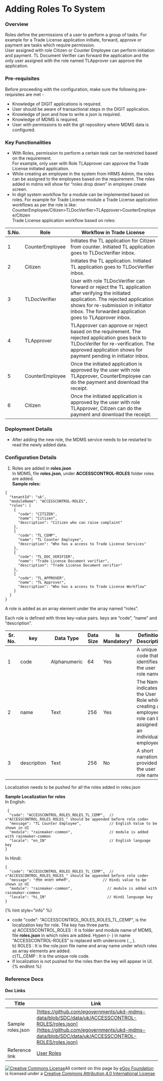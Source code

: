 # Adding Roles To System

### Overview <a href="#overview" id="overview"></a>

Roles define the permissions of a user to perform a group of tasks. For example for a Trade License application initiate, forward, approve or payment are tasks which require permission.\
User assigned with role Citizen or Counter Employee can perform initiation and payment. TL Document Verifier can forward the application and the only user assigned with the role named TLApprover can approve the application.

### Pre-requisites <a href="#pre-requisites" id="pre-requisites"></a>

Before proceeding with the configuration, make sure the following pre-requisites are met -

* Knowledge of DIGIT applications is required.
* User should be aware of transactional steps in the DIGIT application.
* Knowledge of json and how to write a json is required.
* Knowledge of MDMS is required.
* User with permissions to edit the git repository where MDMS data is configured.

### Key Functionalities <a href="#key-functionalities" id="key-functionalities"></a>

* With Roles, permission to perform a certain task can be restricted based on the requirement.\
  For example, only user with Role TLApprover can approve the Trade License initiated application.
* While creating an employee in the system from HRMS Admin, the roles can be assigned to the employees based on the requirement. The roles added in mdms will show for “roles drop down” in employee create screen.
* In digit system workflow for a module can be implemented based on roles. For example for Trade License module a Trade License application workflows as per the role is like:\
  CounterEmployee/Citizen>TLDocVerifier>TLApprover>CounterEmployee/Citizen\
  Trade License application workflow based on roles:

| S.No. | Role            | Workflow in Trade License                                                                                                                                                                                                                 |
| ----- | --------------- | ----------------------------------------------------------------------------------------------------------------------------------------------------------------------------------------------------------------------------------------- |
| 1     | CounterEmployee | Initiates the TL application for Citizen from counter. Initiated TL application goes to TLDocVerifier inbox.                                                                                                                              |
| 2     | Citizen         | Initiates the TL application. Initiated TL application goes to TLDocVerifier inbox.                                                                                                                                                       |
| 3     | TLDocVerifier   | User with role TLDocVerifier can forward or reject the TL application after verifying the initiated application. The rejected application shows for re-submission in initiator inbox. The forwarded application goes to TLApprover inbox. |
| 4     | TLApprover      | TLApprover can approve or reject based on the requirement. The rejected application goes back to TLDocVerifer for re-verification. The approved application shows for payment pending in initiator inbox.                                 |
| 5     | CounterEmployee | Once the initiated application is approved by the user with role TLApprover, CounterEmployee can do the payment and download the receipt.                                                                                                 |
| 6     | Citizen         | Once the initiated application is approved by the user with role TLApprover, Citizen can do the payment and download the receipt.                                                                                                         |

### Deployment Details <a href="#deployment-details" id="deployment-details"></a>

* After adding the new role, the MDMS service needs to be restarted to read the newly added data.

### Configuration Details <a href="#configuration-details" id="configuration-details"></a>

1. Roles are added in **roles.json**\
   In MDMS, file **roles.json**, under **ACCESSCONTROL-ROLES** folder roles are added.\
   **Sample roles:**

```
{
  "tenantId": "uk",
  "moduleName": "ACCESSCONTROL-ROLES",
  "roles": [
    {
      "code": "CITIZEN",
      "name": "Citizen",
      "description": "Citizen who can raise complaint"
    },
    {
      "code": "TL_CEMP",
      "name": "TL Counter Employee",
      "description": "Who has a access to Trade License Services"
    },
    {
      "code": "TL_DOC_VERIFIER",
      "name": "Trade License Document verifier",
      "description": "Trade License Document verifier"
    },
    {
      "code": "TL_APPROVER",
      "name": "TL Approver",
      "description": "Who has a access to Trade License Workflow"
    }
  ]
}
```

A role is added as an array element under the array named “roles”.

Each role is defined with three key-value pairs. keys are “code”, ”name” and “description”.

| Sr. No. | key         | Data Type    | Data Size | Is Mandatory? | Definition/ Description                                                                                       |
| ------- | ----------- | ------------ | --------- | ------------- | ------------------------------------------------------------------------------------------------------------- |
| 1       | code        | Alphanumeric | 64        | Yes           | A unique code that identifies the user role name.                                                             |
| 2       | name        | Text         | 256       | Yes           | The Name indicates the User Role while creating an employee a role can be assigned to an individual employee. |
| 3       | description | Text         | 256       | No            | A short narration provided to the user role name.                                                             |

Localization needs to be pushed for all the roles added in roles.json

**Sample** **Localization for** **roles** \
In English:

```
 {
  "code": "ACCESSCONTROL_ROLES_ROLES_TL_CEMP",  // <"ACCESSCONTROL_ROLES_ROLES_" should be appended before role code>
  "message": "TL Counter Employee",             // English Value to be shown in UI
  "module": "rainmaker-common",                 // module is added with rainmaker-common
  "locale": "en_IN"                             // English language key
}
```

In Hindi:

```
{
  "code": "ACCESSCONTROL_ROLES_ROLES_TL_CEMP",  // <"ACCESSCONTROL_ROLES_ROLES_" should be appended before role code>
  "message": "टीएल काउंटर कर्मचारी",               // Hindi value to be shown in UI
  "module": "rainmaker-common",                // module is added with rainmaker-common
  "locale": "hi_IN"                            // Hindi language key
}
```

{% hint style="info" %}
* code "code": "ACCESSCONTROL\_ROLES\_ROLES\_TL\_CEMP", is the localization key for role. The key has three parts:\
  a) ACCESSCONTROL\_ROLES : It is folder and module name of MDMS, file **roles.json** in which roles are added. Hypen (- ) in name "ACCESSCONTROL-ROLES" is replaced with underscore ( \_ ).\
  b) ROLES : It is the role.json file name and array name under which roles as array elements are added.\
  c)TL\_CEMP : It is the unique role code.
* If localization is not pushed for the roles then the key will appear in UI.
{% endhint %}

### Reference Docs <a href="#reference-docs" id="reference-docs"></a>

#### Doc Links <a href="#doc-links" id="doc-links"></a>

| **Title**          | **Link**                                                                                                                                                                                       |
| ------------------ | ---------------------------------------------------------------------------------------------------------------------------------------------------------------------------------------------- |
|  Sample roles.json | [https://github.com/egovernments/ukd-mdms-data/blob/SDC/data/uk/ACCESSCONTROL-ROLES/roles.json](https://github.com/egovernments/ukd-mdms-data/blob/SDC/data/uk/ACCESSCONTROL-ROLES/roles.json) |
| Reference link     | [User Roles](https://digit-discuss.atlassian.net/wiki/spaces/DO/pages/428769455/User+Roles)                                                                                                    |



&#x20;[![Creative Commons License](https://i.creativecommons.org/l/by/4.0/80x15.png)​](http://creativecommons.org/licenses/by/4.0/)All content on this page by [eGov Foundation](https://egov.org.in) is licensed under a [Creative Commons Attribution 4.0 International License](http://creativecommons.org/licenses/by/4.0/).
